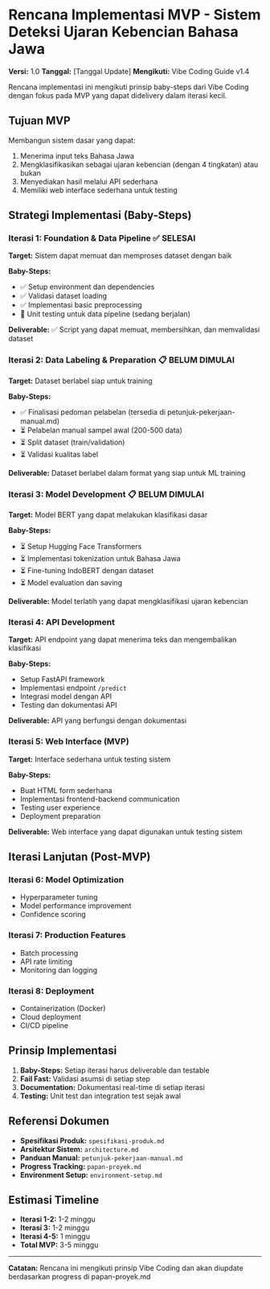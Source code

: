 # Rencana Implementasi MVP - Sistem Deteksi Ujaran Kebencian Bahasa Jawa

**Versi:** 1.0
**Tanggal:** [Tanggal Update]
**Mengikuti:** Vibe Coding Guide v1.4

Rencana implementasi ini mengikuti prinsip baby-steps dari Vibe Coding dengan fokus pada MVP yang dapat didelivery dalam iterasi kecil.

## Tujuan MVP

Membangun sistem dasar yang dapat:
1. Menerima input teks Bahasa Jawa
2. Mengklasifikasikan sebagai ujaran kebencian (dengan 4 tingkatan) atau bukan
3. Menyediakan hasil melalui API sederhana
4. Memiliki web interface sederhana untuk testing

## Strategi Implementasi (Baby-Steps)

### Iterasi 1: Foundation & Data Pipeline ✅ SELESAI
**Target:** Sistem dapat memuat dan memproses dataset dengan baik

**Baby-Steps:**
- ✅ Setup environment dan dependencies
- ✅ Validasi dataset loading
- ✅ Implementasi basic preprocessing
- 🔄 Unit testing untuk data pipeline (sedang berjalan)

**Deliverable:** ✅ Script yang dapat memuat, membersihkan, dan memvalidasi dataset

### Iterasi 2: Data Labeling & Preparation 📋 BELUM DIMULAI
**Target:** Dataset berlabel siap untuk training

**Baby-Steps:**
- ✅ Finalisasi pedoman pelabelan (tersedia di petunjuk-pekerjaan-manual.md)
- ⏳ Pelabelan manual sampel awal (200-500 data)
- ⏳ Split dataset (train/validation)
- ⏳ Validasi kualitas label

**Deliverable:** Dataset berlabel dalam format yang siap untuk ML training

### Iterasi 3: Model Development 📋 BELUM DIMULAI
**Target:** Model BERT yang dapat melakukan klasifikasi dasar

**Baby-Steps:**
- ⏳ Setup Hugging Face Transformers
- ⏳ Implementasi tokenization untuk Bahasa Jawa
- ⏳ Fine-tuning IndoBERT dengan dataset
- ⏳ Model evaluation dan saving

**Deliverable:** Model terlatih yang dapat mengklasifikasi ujaran kebencian

### Iterasi 4: API Development
**Target:** API endpoint yang dapat menerima teks dan mengembalikan klasifikasi

**Baby-Steps:**
- Setup FastAPI framework
- Implementasi endpoint `/predict`
- Integrasi model dengan API
- Testing dan dokumentasi API

**Deliverable:** API yang berfungsi dengan dokumentasi

### Iterasi 5: Web Interface (MVP)
**Target:** Interface sederhana untuk testing sistem

**Baby-Steps:**
- Buat HTML form sederhana
- Implementasi frontend-backend communication
- Testing user experience
- Deployment preparation

**Deliverable:** Web interface yang dapat digunakan untuk testing sistem

## Iterasi Lanjutan (Post-MVP)

### Iterasi 6: Model Optimization
- Hyperparameter tuning
- Model performance improvement
- Confidence scoring

### Iterasi 7: Production Features
- Batch processing
- API rate limiting
- Monitoring dan logging

### Iterasi 8: Deployment
- Containerization (Docker)
- Cloud deployment
- CI/CD pipeline

## Prinsip Implementasi

1. **Baby-Steps:** Setiap iterasi harus deliverable dan testable
2. **Fail Fast:** Validasi asumsi di setiap step
3. **Documentation:** Dokumentasi real-time di setiap iterasi
4. **Testing:** Unit test dan integration test sejak awal

## Referensi Dokumen

- **Spesifikasi Produk:** `spesifikasi-produk.md`
- **Arsitektur Sistem:** `architecture.md`
- **Panduan Manual:** `petunjuk-pekerjaan-manual.md`
- **Progress Tracking:** `papan-proyek.md`
- **Environment Setup:** `environment-setup.md`

## Estimasi Timeline

- **Iterasi 1-2:** 1-2 minggu
- **Iterasi 3:** 1-2 minggu
- **Iterasi 4-5:** 1 minggu
- **Total MVP:** 3-5 minggu

---

**Catatan:** Rencana ini mengikuti prinsip Vibe Coding dan akan diupdate berdasarkan progress di papan-proyek.md